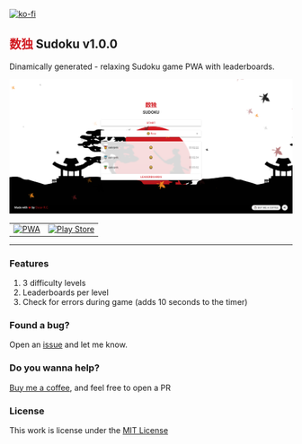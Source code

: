 [![ko-fi](https://ko-fi.com/img/githubbutton_sm.svg)](https://ko-fi.com/Y8Y43D7I3)

## <span style="color:#d11920">**数独**</span> Sudoku v1.0.0

Dinamically generated - relaxing Sudoku game PWA with leaderboards.

![Sudoku](https://github.com/oscarrc/sudoku/blob/master/public/img/screenshot1.png?raw=true "Sudoku PWA")

<table>
  <tr>
    <td align="center">
      <a href="https://sudoku.oscarrc.me" target="_BLANK">
      <img width="175" src="https://user-images.githubusercontent.com/9122190/28998409-c5bf7362-7a00-11e7-9b63-db56694522e7.png" alt="PWA"></a>
    </td>
    <td align="center">
       <a href="https://play.google.com/store/apps/details?id=me.oscarrc.sudoku.twa" target="_BLANK"><img width="200" src="https://play.google.com/intl/en_us/badges/static/images/badges/en_badge_web_generic.png" alt="Play Store"/></a>
    </td>
  </tr>
</table>

---

### Features

1. 3 difficulty levels
2. Leaderboards per level
3. Check for errors during game (adds 10 seconds to the timer)

### Found a bug?

Open an [issue](https://github.com/oscarrc/sudoku/issues) and let me know.

### Do you wanna help?

[Buy me a coffee](https://ko-fi.com/Y8Y43D7I3), and feel free to open a PR

### License

This work is license under the [MIT License](https://github.com/oscarrc/sudoku/blob/master/LICENSE)

